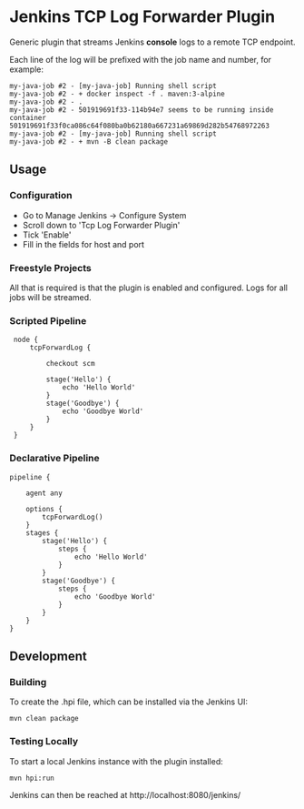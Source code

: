 # Jenkins TCP Log Forwarder Plugin

Generic plugin that streams Jenkins **console** logs to a remote TCP endpoint.

Each line of the log will be prefixed with the job name and number, for example:

    my-java-job #2 - [my-java-job] Running shell script
    my-java-job #2 - + docker inspect -f . maven:3-alpine
    my-java-job #2 - .
    my-java-job #2 - 501919691f33-114b94e7 seems to be running inside container 501919691f33f0ca086c64f080ba0b62180a667231a69869d282b54768972263
    my-java-job #2 - [my-java-job] Running shell script
    my-java-job #2 - + mvn -B clean package

## Usage

### Configuration

* Go to Manage Jenkins -> Configure System
* Scroll down to 'Tcp Log Forwarder Plugin'
* Tick 'Enable'
* Fill in the fields for host and port

### Freestyle Projects

All that is required is that the plugin is enabled and configured.  Logs for all jobs will be streamed.

### Scripted Pipeline

     node {
         tcpForwardLog {

             checkout scm

             stage('Hello') {
                 echo 'Hello World'
             }
             stage('Goodbye') {
                 echo 'Goodbye World'
             }
         }
     }

### Declarative Pipeline

    pipeline {

        agent any

        options {
            tcpForwardLog()
        }
        stages {
            stage('Hello') {
                steps {
                    echo 'Hello World'
                }
            }
            stage('Goodbye') {
                steps {
                    echo 'Goodbye World'
                }
            }
        }
    }

## Development

### Building
To create the .hpi file, which can be installed via the Jenkins UI:

    mvn clean package

### Testing Locally
To start a local Jenkins instance with the plugin installed:

    mvn hpi:run

Jenkins can then be reached at http://localhost:8080/jenkins/
